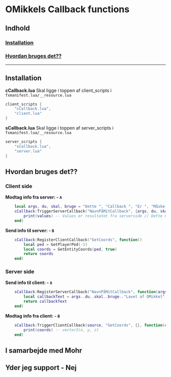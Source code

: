 # OMikkels Callback functions

## Indhold

### [Installation](#Installation)
### [Hvordan bruges det??](#Hvordan-Bruges-det??)

---

## Installation

**cCallback.lua**
Skal ligge i toppen af client_scripts i `fxmanifest.lua/__resource.lua`
```lua
client_scripts {
    "cCallback.lua",
    "client.lua"
}
```

**sCallback.lua**
Skal ligge i toppen af server_scripts i `fxmanifest.lua/__resource.lua`
```lua
server_scripts {
    "sCallback.lua",
    "server.lua"
}
```

## Hvordan bruges det??

### Client side

**Modtag info fra server: - `A`**
```lua
    local args, du, skal, bruge = "Dette ", "Callback ", "Er ", "Måske "
    cCallback:TriggerServerCallback("NavnPåMitCallback", {args, du, skal, bruge}, function(values)
        print(values) -- Values er resultatet fra serverside // Dette Callback Er Måske Lavet af OMikkel
    end)
```

**Send info til server: - `B`**
```lua
    cCallback:RegisterClientCallback("GetCoords", function()
        local ped = GetPlayerPed(-1)
        local coords = GetEntityCoords(ped, true)
        return coords
    end)
```

### Server side

**Send info til client: - `A`**
```lua
    sCallback:RegisterServerCallback("NavnPåMitCallback", function(args, du, skal, bruge)
        local callbackText = args..du..skal..bruge.."Lavet af OMikkel"
        return callbackText
    end)
```

**Modtag info fra client: - `B`**
```lua
    sCallback:TriggerClientCallback(source, "GetCoords", {}, function(coords)
        print(coords) -- vector3(x, y, z)
    end)
```

## I samarbejde med Mohr

## Yder jeg support - Nej
